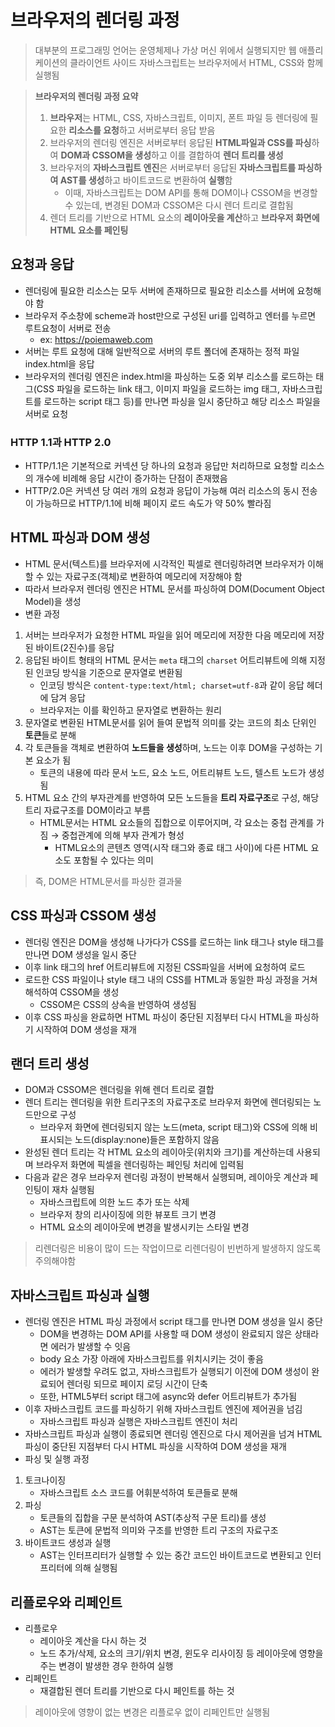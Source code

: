 # 브라우저의 렌더링 과정

> 대부분의 프로그래밍 언어는 운영체제나 가상 머신 위에서 실행되지만 웹 애플리케이션의 클라이언트 사이드 자바스크립트는 브라우저에서 HTML, CSS와 함께 실행됨

> **브라우저의 렌더링 과정 요약**
> 1. **브라우저**는 HTML, CSS, 자바스크립트, 이미지, 폰트 파일 등 렌더링에 필요한 **리소스를 요청**하고 서버로부터 응답 받음
> 2. 브라우저의 렌더링 엔진은 서버로부터 응답된 **HTML파일과 CSS를 파싱**하여 **DOM과 CSSOM을 생성**하고 이를 결합하여 **렌더 트리를 생성**
> 3. 브라우저의 **자바스크립트 엔진**은 서버로부터 응답된 **자바스크립트를 파싱하여 AST를 생성**하고 바이트코드로 변환하여 **실행**함
>       - 이때, 자바스크립트는 DOM API를 통해 DOM이나 CSSOM을 변경할 수 있는데, 변경된 DOM과 CSSOM은 다시 렌더 트리로 결합됨
> 4. 렌더 트리를 기반으로 HTML 요소의 **레이아웃을 계산**하고 **브라우저 화면에 HTML 요소를 페인팅**  

## 요청과 응답
- 렌더링에 필요한 리소스는 모두 서버에 존재하므로 필요한 리소스를 서버에 요청해야 함 
- 브라우저 주소창에 scheme과 host만으로 구성된 uri를 입력하고 엔터를 누르면 루트요청이 서버로 전송
    - ex: https://poiemaweb.com
- 서버는 루트 요청에 대해 일반적으로 서버의 루트 폴더에 존재하는 정적 파일 index.html을 응답
- 브라우저의 렌더링 엔진은 index.html을 파싱하는 도중 외부 리소스를 로드하는 태그(CSS 파일을 로드하는 link 태그, 이미지 파일을 로드하는 img 태그, 자바스크립트를 로드하는 script 태그 등)를 만나면 파싱을 일시 중단하고 해당 리소스 파일을 서버로 요청 

### HTTP 1.1과 HTTP 2.0
- HTTP/1.1은 기본적으로 커넥션 당 하나의 요청과 응답만 처리하므로 요청할 리소스의 개수에 비례해 응답 시간이 증가하는 단점이 존재했음
- HTTP/2.0은 커넥션 당 여러 개의 요청과 응답이 가능해 여러 리소스의 동시 전송이 가능하므로 HTTP/1.1에 비해 페이지 로드 속도가 약 50% 빨라짐 

## HTML 파싱과 DOM 생성
- HTML 문서(텍스트)를 브라우저에 시각적인 픽셀로 렌더링하려면 브라우저가 이해할 수 있는 자료구조(객체)로 변환하여 메모리에 저장해야 함  
- 따라서 브라우저 렌더링 엔진은 HTML 문서를 파싱하여 DOM(Document Object Model)을 생성 
- 변환 과정 
    
1. 서버는 브라우저가 요청한 HTML 파일을 읽어 메모리에 저장한 다음 메모리에 저장된 바이트(2진수)를 응답
2. 응답된 바이트 형태의 HTML 문서는 `meta` 태그의 `charset` 어트리뷰트에 의해 지정된 인코딩 방식을 기준으로 문자열로 변환됨 
    - 인코딩 방식은 `content-type:text/html; charset=utf-8`과 같이 응답 헤더에 담겨 응답
    - 브라우저는 이를 확인하고 문자열로 변환하는 원리
3. 문자열로 변환된 HTML문서를 읽어 들여 문법적 의미를 갖는 코드의 최소 단위인 **토큰**들로 분해
4. 각 토큰들을 객체로 변환하여 **노드들을 생성**하며, 노드는 이후 DOM을 구성하는 기본 요소가 됨
    - 토큰의 내용에 따라 문서 노드, 요소 노드, 어트리뷰트 노드, 텔스트 노드가 생성됨 
5. HTML 요소 간의 부자관계를 반영하여 모든 노드들을 **트리 자료구조**로 구성, 해당 트리 자료구조를 DOM이라고 부름
    - HTML문서는 HTML 요소들의 집합으로 이루어지며, 각 요소는 중첩 관계를 가짐 → 중첩관계에 의해 부자 관계가 형성 
        - HTML요소의 콘텐츠 영역(시작 태그와 종료 태그 사이)에 다른 HTML 요소도 포함될 수 있다는 의미

>즉, DOM은 HTML문서를 파싱한 결과물

## CSS 파싱과 CSSOM 생성
- 렌더링 엔진은 DOM을 생성해 나가다가 CSS를 로드하는 link 태그나 style 태그를 만나면 DOM 생성을 일시 중단
- 이후 link 태그의 href 어트리뷰트에 지정된 CSS파일을 서버에 요청하여 로드
- 로드한 CSS 파일이나 style 태그 내의 CSS를 HTML과 동일한 파싱 과정을 거쳐 해석하여 CSSOM을 생성 
    - CSSOM은 CSS의 상속을 반영하여 생성됨 
- 이후 CSS 파싱을 완료하면 HTML 파싱이 중단된 지점부터 다시 HTML을 파싱하기 시작하여 DOM 생성을 재개 

## 랜더 트리 생성
- DOM과 CSSOM은 렌더링을 위해 렌더 트리로 결합
- 렌더 트리는 렌더링을 위한 트리구조의 자료구조로 브라우저 화면에 렌더링되는 노드만으로 구성 
    - 브라우저 화면에 렌더링되지 않는 노드(meta, script 태그)와 CSS에 의해 비표시되는 노드(display:none)들은 포함하지 않음
- 완성된 렌더 트리는 각 HTML 요소의 레이아웃(위치와 크기)를 계산하는데 사용되며 브라우저 화면에 픽셀을 렌더링하는 페인팅 처리에 입력됨 
- 다음과 같은 경우 브라우저 렌더링 과정이 반복해서 실행되며, 레이아웃 계산과 페인팅이 재차 실행됨 
    - 자바스크립트에 의한 노드 추가 또는 삭제
    - 브라우저 창의 리사이징에 의한 뷰포트 크기 변경
    - HTML 요소의 레이아웃에 변경을 발생시키는 스타일 변경
> 리렌더링은 비용이 많이 드는 작업이므로 리렌더링이 빈번하게 발생하지 않도록 주의해야함 

## 자바스크립트 파싱과 실행
- 렌더링 엔진은 HTML 파싱 과정에서 script 태그를 만나면 DOM 생성을 일시 중단
    - DOM을 변경하는 DOM API를 사용할 때 DOM 생성이 완료되지 않은 상태라면 에러가 발생할 수 잇음
    - body 요소 가장 아래에 자바스크립트를 위치시키는 것이 좋음 
    - 에러가 발생할 우려도 없고, 자바스크립트가 실행되기 이전에 DOM 생성이 완료되어 렌더링 되므로 페이지 로딩 시간이 단축
    - 또한, HTML5부터 script 태그에 async와 defer 어트리뷰트가 추가됨 
- 이후 자바스크립트 코드를 파싱하기 위해 자바스크립트 엔진에 제어권을 넘김
    - 자바스크립트 파싱과 실행은 자바스크립트 엔진이 처리 
- 자바스크립트 파싱과 실행이 종료되면 렌더링 엔진으로 다시 제어권을 넘겨 HTML 파싱이 중단된 지점부터 다시 HTML 파싱을 시작하여 DOM 생성을 재개 
- 파싱 및 실행 과정
1. 토크나이징
    - 자바스크립트 소스 코드를 어휘분석하여 토큰들로 분해
2. 파싱
    - 토큰들의 집합을 구문 분석하여 AST(추상적 구문 트리)를 생성
    - AST는 토큰에 문법적 의미와 구조를 반영한 트리 구조의 자료구조 
3. 바이트코드 생성과 실행
    - AST는 인터프리터가 실행할 수 있는 중간 코드인 바이트코드로 변환되고 인터프리터에 의해 실행됨 

## 리플로우와 리페인트
- 리플로우
    - 레이아웃 계산을 다시 하는 것 
    - 노드 추가/삭제, 요소의 크기/위치 변경, 윈도우 리사이징 등 레이아웃에 영향을 주는 변경이 발생한 경우 한하여 실행
- 리페인트
    - 재결합된 렌더 트리를 기반으로 다시 페인트를 하는 것

> 레이아웃에 영향이 없는 변경은 리플로우 없이 리페인트만 실행됨 